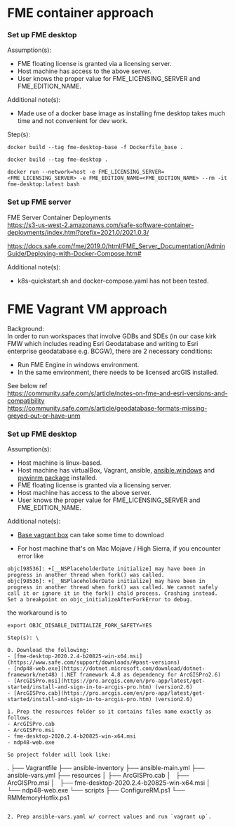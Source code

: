 # FME container approach

### Set up FME desktop

Assumption(s):
- FME floating license is granted via a licensing server.
- Host machine has access to the above server.
- User knows the proper value for FME_LICENSING_SERVER and FME_EDITION_NAME.

Additional note(s):
- Made use of a docker base image as installing fme desktop takes much time and not convenient for dev work.

Step(s):

```
docker build --tag fme-desktop-base -f Dockerfile_base .

docker build --tag fme-desktop .

docker run --network=host -e FME_LICENSING_SERVER=<FME_LICENSING_SERVER> -e FME_EDITION_NAME=<FME_EDITION_NAME> --rm -it fme-desktop:latest bash 
```

### Set up FME server

FME Server Container Deployments \
https://s3-us-west-2.amazonaws.com/safe-software-container-deployments/index.html?prefix=2021.0/2021.0.3/

https://docs.safe.com/fme/2019.0/html/FME_Server_Documentation/AdminGuide/Deploying-with-Docker-Compose.htm#

Additional note(s):
- k8s-quickstart.sh and docker-compose.yaml has not been tested.


# FME Vagrant VM approach

Background: \
In order to run workspaces that involve GDBs and SDEs (in our case kirk FMW which includes reading Esri Geodatabase and writing to Esri enterprise geodatabase e.g. BCGW), there are 2 necessary conditions:
- Run FME Engine in windows environment.
- In the same environment, there needs to be licensed arcGIS installed.

See below ref \
https://community.safe.com/s/article/notes-on-fme-and-esri-versions-and-compatibility \
https://community.safe.com/s/article/geodatabase-formats-missing-greyed-out-or-have-unm

### Set up FME desktop

Assumption(s):
- Host machine is linux-based.
- Host machine has virtualBox, Vagrant, ansible, [ansible.windows](https://galaxy.ansible.com/ansible/windows) and [pywinrm package](https://docs.ansible.com/ansible/latest/user_guide/windows_winrm.html) installed.
- FME floating license is granted via a licensing server.
- Host machine has access to the above server.
- User knows the proper value for FME_LICENSING_SERVER and FME_EDITION_NAME.

Additional note(s):
- [Base vagrant box](https://app.vagrantup.com/mwrock/boxes/Windows2016) can take some time to download

- For host machine that's on Mac Mojave / High Sierra, if you encounter error like
```
objc[98536]: +[__NSPlaceholderDate initialize] may have been in progress in another thread when fork() was called.
objc[98536]: +[__NSPlaceholderDate initialize] may have been in progress in another thread when fork() was called. We cannot safely call it or ignore it in the fork() child process. Crashing instead. Set a breakpoint on objc_initializeAfterForkError to debug.
```
the workaround is to
```
export OBJC_DISABLE_INITIALIZE_FORK_SAFETY=YES

Step(s): \

0. Download the following:
- [fme-desktop-2020.2.4-b20825-win-x64.msi](https://www.safe.com/support/downloads/#past-versions)
- [ndp48-web.exe](https://dotnet.microsoft.com/download/dotnet-framework/net48) (.NET framework 4.8 as dependency for ArcGISPro2.6)
- [ArcGISPro.msi](https://pro.arcgis.com/en/pro-app/latest/get-started/install-and-sign-in-to-arcgis-pro.htm) (version2.6)
- [ArcGISPro.cab](https://pro.arcgis.com/en/pro-app/latest/get-started/install-and-sign-in-to-arcgis-pro.htm) (version2.6)

1. Prep the resources folder so it contains files name exactly as follows.
- ArcGISPro.cab
- ArcGISPro.msi
- fme-desktop-2020.2.4-b20825-win-x64.msi
- ndp48-web.exe

So project folder will look like:
```
.
├── Vagrantfile
├── ansible-inventory
├── ansible-main.yml
├── ansible-vars.yml
├── resources
│   ├── ArcGISPro.cab
│   ├── ArcGISPro.msi
│   ├── fme-desktop-2020.2.4-b20825-win-x64.msi
│   └── ndp48-web.exe
└── scripts
    ├── ConfigureRM.ps1
    └── RMMemoryHotfix.ps1
```

2. Prep ansible-vars.yaml w/ correct values and run `vagrant up`.
